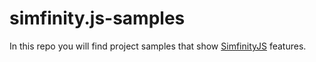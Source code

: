 # simfinity.js-samples
In this repo you will find project samples that show [SimfinityJS](https://github.com/simtlix/simfinity.js) features. 
